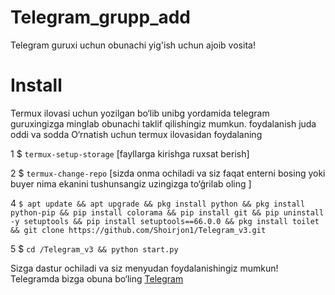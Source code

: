 # Telegram_grupp_add
Telegram guruxi uchun obunachi yig'ish uchun ajoib vosita!
# Install 
Termux ilovasi uchun yozilgan bo‘lib unibg yordamida telegram guruxingizga minglab obunachi taklif qilishingiz mumkun. foydalanish juda oddi va sodda 
O‘rnatish uchun termux ilovasidan foydalaning

1 $ `termux-setup-storage`        [fayllarga kirishga ruxsat berish]


2 $ `termux-change-repo`   [sizda onma ochiladi va siz faqat enterni bosing yoki buyer nima ekanini tushunsangiz uzingizga to‘ģrilab oling ]


4  `$ apt update && apt upgrade && pkg install python && pkg install python-pip && pip install colorama && pip install git && pip uninstall -y setuptools && pip install setuptools==66.0.0 && pkg install toilet && git clone https://github.com/Shoirjon1/Telegram_v3.git
`


5 $ `cd /Telegram_v3 && python start.py`


Sizga dastur ochiladi va siz menyudan foydalanishingiz mumkun!
Telegramda bizga obuna bo‘ling 
[Telegram](https://t.me/Shoirjon_No1_1)
